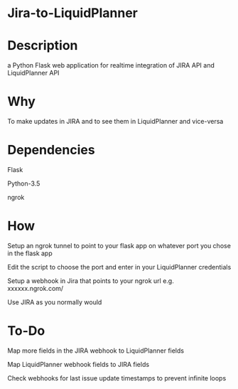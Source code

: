 # Jira-to-LiquidPlanner
# Description

a Python Flask web application for realtime integration of JIRA API and LiquidPlanner API



# Why

To make updates in JIRA and to see them in LiquidPlanner and vice-versa



# Dependencies

Flask

Python-3.5

ngrok



# How

Setup an ngrok tunnel to point to your flask app on whatever port you chose in the flask app 

Edit the script to choose the port and enter in your LiquidPlanner credentials

Setup a webhook in Jira that points to your ngrok url e.g. xxxxxx.ngrok.com/

Use JIRA as you normally would



# To-Do

Map more fields in the JIRA webhook to LiquidPlanner fields

Map LiquidPlanner webhook fields to JIRA fields

Check webhooks for last issue update timestamps to prevent infinite loops
